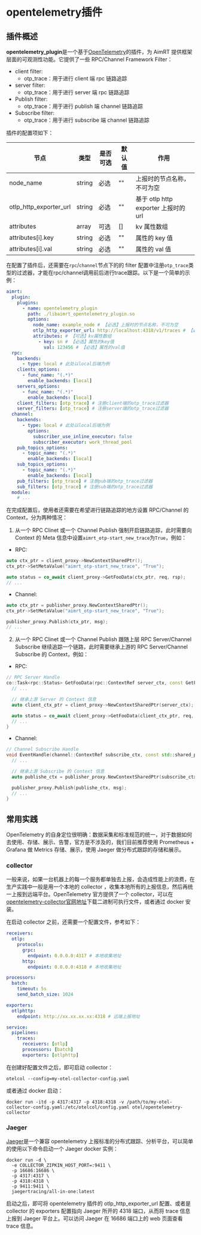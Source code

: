 
# opentelemetry插件

## 插件概述


**opentelemetry_plugin**是一个基于[OpenTelemetry](https://opentelemetry.io/)的插件，为 AimRT 提供框架层面的可观测性功能。它提供了一些 RPC/Channel Framework Filter：
- client filter:
  - otp_trace：用于进行 client 端 rpc 链路追踪
- server filter:
  - otp_trace：用于进行 server 端 rpc 链路追踪
- Publish filter:
  - otp_trace：用于进行 publish 端 channel 链路追踪
- Subscribe filter:
  - otp_trace：用于进行 subscribe 端 channel 链路追踪


插件的配置项如下：

| 节点                      | 类型      | 是否可选| 默认值      | 作用 |
| ----                      | ----      | ----  | ----        | ---- |
| node_name                 | string    | 必选  | ""          | 上报时的节点名称，不可为空 |
| otlp_http_exporter_url    | string    | 必选  | ""          | 基于 otlp http exporter 上报时的 url |
| attributes                | array     | 可选  | []          | kv 属性数组 |
| attributes[i].key         | string    | 必选  | ""          | 属性的 key 值 |
| attributes[i].val         | string    | 必选  | ""          | 属性的 val 值 |


在配置了插件后，还需要在`rpc`/`channel`节点下的的 filter 配置中注册`otp_trace`类型的过滤器，才能在rpc/channel调用前后进行trace跟踪。以下是一个简单的示例：
```yaml
aimrt:
  plugin:
    plugins:
      - name: opentelemetry_plugin
        path: ./libaimrt_opentelemetry_plugin.so
        options:
          node_name: example_node # 【必选】上报时的节点名称，不可为空
          otlp_http_exporter_url: http://localhost:4318/v1/traces # 【必选】基于otlp http exporter上报时的url
          attributes: # 【可选】kv属性数组
            - key: sn # 【必选】属性的key值
              val: 123456 # 【必选】属性的val值
  rpc:
    backends:
      - type: local # 此处以local后端为例
    clients_options:
      - func_name: "(.*)"
        enable_backends: [local]
    servers_options:
      - func_name: "(.*)"
        enable_backends: [local]
    client_filters: [otp_trace] # 注册client端的otp_trace过滤器
    server_filters: [otp_trace] # 注册server端的otp_trace过滤器
  channel:
    backends:
      - type: local # 此处以local后端为例
        options:
          subscriber_use_inline_executor: false
          subscriber_executor: work_thread_pool
    pub_topics_options:
      - topic_name: "(.*)"
        enable_backends: [local]
    sub_topics_options:
      - topic_name: "(.*)"
        enable_backends: [local]
    pub_filters: [otp_trace] # 注册pub端的otp_trace过滤器
    sub_filters: [otp_trace] # 注册sub端的otp_trace过滤器
  module:
    # ...
```


在完成配置后，使用者还需要在希望进行链路追踪的地方设置 RPC/Channel 的 Context，分为两种情况：

1. 从一个 RPC Clinet 或一个 Channel Publish 强制开启链路追踪，此时需要向 Context 的 Meta 信息中设置`aimrt_otp-start_new_trace`为`True`，例如：
  - RPC:
  ```cpp
  auto ctx_ptr = client_proxy->NewContextSharedPtr();
  ctx_ptr->SetMetaValue("aimrt_otp-start_new_trace", "True");

  auto status = co_await client_proxy->GetFooData(ctx_ptr, req, rsp);
  // ...
  ```
  - Channel:
  ```cpp
  auto ctx_ptr = publisher_proxy.NewContextSharedPtr();
  ctx_ptr->SetMetaValue("aimrt_otp-start_new_trace", "True");

  publisher_proxy.Publish(ctx_ptr, msg);
  // ...
  ```

2. 从一个 RPC Clinet 或一个 Channel Publish 跟随上层 RPC Server/Channel Subscribe 继续追踪一个链路，此时需要继承上游的 RPC Server/Channel Subscribe 的 Context，例如：
  - RPC:
  ```cpp
  // RPC Server Handle
  co::Task<rpc::Status> GetFooData(rpc::ContextRef server_ctx, const GetFooDataReq& req, GetFooDataRsp& rsp) {
    // ...

    // 继承上游 Server 的 Context 信息
    auto client_ctx_ptr = client_proxy->NewContextSharedPtr(server_ctx);

    auto status = co_await client_proxy->GetFooData(client_ctx_ptr, req, rsp);
    // ...
  }

  ```
  - Channel:
  ```cpp
  // Channel Subscribe Handle
  void EventHandle(channel::ContextRef subscribe_ctx, const std::shared_ptr<const ExampleEventMsg>& data) {
    // ...

    // 继承上游 Subscribe 的 Context 信息
    auto publishe_ctx = publisher_proxy.NewContextSharedPtr(subscribe_ctx);

    publisher_proxy.Publish(publishe_ctx, msg);
    // ...
  }
  ```


## 常用实践

OpenTelemetry 的自身定位很明确：数据采集和标准规范的统一，对于数据如何去使用、存储、展示、告警，官方是不涉及的，我们目前推荐使用 Prometheus + Grafana 做 Metrics 存储、展示，使用 Jaeger 做分布式跟踪的存储和展示。



### collector

一般来说，如果一台机器上的每一个服务都单独去上报，会造成性能上的浪费，在生产实践中一般是用一个本地的 collector ，收集本地所有的上报信息，然后再统一上报到远端平台。OpenTelemetry 官方提供了一个 collector，可以在[opentelemetry-collector官网地址](https://github.com/open-telemetry/opentelemetry-collector)下载二进制可执行文件，或者通过 docker 安装。


在启动 collector 之前，还需要一个配置文件，参考如下：
```yaml
receivers:
  otlp:
    protocols:
      grpc:
        endpoint: 0.0.0.0:4317 # 本地收集地址
      http:
        endpoint: 0.0.0.0:4318 # 本地收集地址

processors:
  batch:
    timeout: 5s
    send_batch_size: 1024

exporters:
  otlphttp:
    endpoint: http://xx.xx.xx.xx:4318 # 远端上报地址

service:
  pipelines:
    traces:
      receivers: [otlp]
      processors: [batch]
      exporters: [otlphttp]
```

在创建好配置文件之后，即可启动 collector：
```shell
otelcol --config=my-otel-collector-config.yaml
```

或者通过 docker 启动：
```shell
docker run -itd -p 4317:4317 -p 4318:4318 -v /path/to/my-otel-collector-config.yaml:/etc/otelcol/config.yaml otel/opentelemetry-collector
```


### Jaeger

[Jaeger](https://www.jaegertracing.io/)是一个兼容 opentelemetry 上报标准的分布式跟踪、分析平台，可以简单的使用以下命令启动一个 Jaeger docker 实例：
```shell
docker run -d \
  -e COLLECTOR_ZIPKIN_HOST_PORT=:9411 \
  -p 16686:16686 \
  -p 4317:4317 \
  -p 4318:4318 \
  -p 9411:9411 \
  jaegertracing/all-in-one:latest
```

启动之后，即可将 opentelemetry 插件的 otlp_http_exporter_url 配置、或者是 collector 的 exporters 配置指向 Jaeger 所开的 4318 端口，从而将 trace 信息上报到 Jaeger 平台上。可以访问 Jaeger 在 16686 端口上的 web 页面查看 trace 信息。

